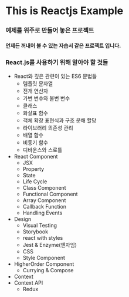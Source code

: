 # This is Reactjs Example

### 예제를 위주로 만들어 놓은 프로젝트

#### 언제든 꺼내어 볼 수 있는 자습서 같은 프로젝트 입니다.

### React.js를 사용하기 위해 알아야 할 것들

- React와 깊은 관련이 있는 ES6 문법들
  - 템플릿 문자열
  - 전개 연산자
  - 가변 변수와 불변 변수
  - 클래스
  - 화살표 함수
  - 객체 확장 표현식과 구조 분해 할당
  - 라이브러리 의존성 관리
  - 배열 함수
  - 비동기 함수
  - 디바운스와 스로틀
- React Component
  - JSX
  - Property
  - State
  - Life Cycle
  - Class Component
  - Functional Component
  - Array Component
  - Callback Function
  - Handling Events
- Design
  - Visual Testing
  - Storybook
  - react with styles
  - Jest & Enzyme(엔자임)
  - CSS
  - Style Component
- HigherOrder Component
  - Currying & Compose
- Context
- Context API
  - Redux
